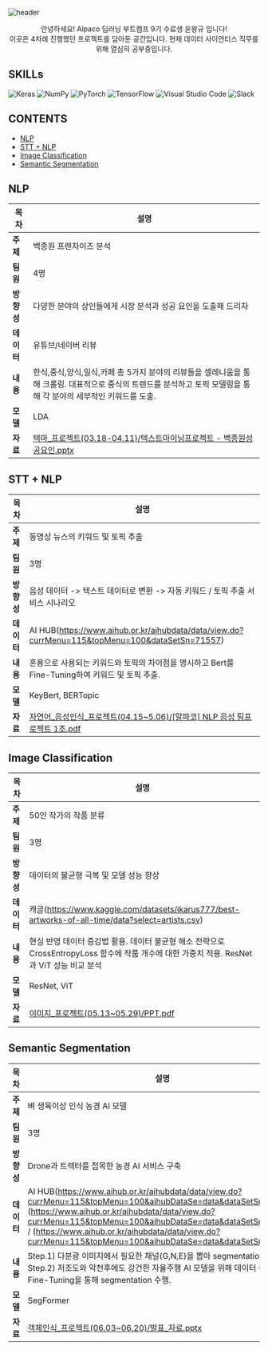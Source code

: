 
![header](https://capsule-render.vercel.app/api?type=Waving&color=auto&height=300&fontAlignY=50&fontAlign=50&section=header&text=Alpaco%20Deep%20Learning%20BootCamp&fontSize=50)
<div align=center>
 안녕하세요! Alpaco 딥러닝 부트캠프 9기 수료생 윤왕규 입니다! </br>
 이곳은 4차례 진행했던 프로젝트를 담아둔 공간입니다. 현재 데이터 사이언티스 직무를 위해 열심히 공부중입니다.
</div>

## SKILLs
![Keras](https://img.shields.io/badge/Keras-%23D00000.svg?style=for-the-badge&logo=Keras&logoColor=white)
![NumPy](https://img.shields.io/badge/numpy-%23013243.svg?style=for-the-badge&logo=numpy&logoColor=white)
![PyTorch](https://img.shields.io/badge/PyTorch-%23EE4C2C.svg?style=for-the-badge&logo=PyTorch&logoColor=white)
![TensorFlow](https://img.shields.io/badge/TensorFlow-%23FF6F00.svg?style=for-the-badge&logo=TensorFlow&logoColor=white)
![Visual Studio Code](https://img.shields.io/badge/Visual%20Studio%20Code-0078d7.svg?style=for-the-badge&logo=visual-studio-code&logoColor=white)
![Slack](https://img.shields.io/badge/Slack-4A154B?style=for-the-badge&logo=slack&logoColor=white)

## CONTENTS
 - [NLP](#nlp)
 - [STT + NLP](#stt-+-nlp)
 - [Image Classification](#image-classification)
 - [Semantic Segmentation](#semantic-segmentation)

## NLP
목차 | 설명 |
-----|------|
 **주제** | 백종원 프렌차이즈 분석
 **팀원** | 4명
 **방향성** | 다양한 분야의 상인들에게 시장 분석과 성공 요인을 도출해 드리자 
 **데이터** | 유튜브/네이버 리뷰 
 **내용** | 한식,중식,양식,일식,카페 총 5가지 분야의 리뷰들을 셀레니움을 통해 크롤링.  대표적으로 중식의 트렌드를 분석하고 토픽 모델링을 통해 각 분야의 세부적인 키워드를 도출.
 **모델** | LDA 
 **자료** | [텍마_프로젝트(03.18-04.11)/텍스트마이닝프로젝트 - 백종원성공요인.pptx](https://github.com/yoonwanggyu/-2024-Alpaco_Project/blob/main/%ED%85%8D%EB%A7%88_%ED%94%84%EB%A1%9C%EC%A0%9D%ED%8A%B8(03.18-04.11)/%ED%85%8D%EC%8A%A4%ED%8A%B8%EB%A7%88%EC%9D%B4%EB%8B%9D%ED%94%84%EB%A1%9C%EC%A0%9D%ED%8A%B8%20-%20%EB%B0%B1%EC%A2%85%EC%9B%90%EC%84%B1%EA%B3%B5%EC%9A%94%EC%9D%B8.pptx)


## STT + NLP
목차 | 설명 | 
-----|------|
**주제** | 동영상 뉴스의 키워드 및 토픽 추출
**팀원** | 3명
**방향성** | 음성 데이터 -> 텍스트 데이터로 변환 -> 자동 키워드 / 토픽 추출 서비스 시나리오 
**데이터** | AI HUB(https://www.aihub.or.kr/aihubdata/data/view.do?currMenu=115&topMenu=100&dataSetSn=71557)
**내용** | 혼용으로 사용되는 키워드와 토픽의 차이점을 명시하고 Bert를 Fine-Tuning하여 키워드 및 토픽 추출.
**모델** | KeyBert, BERTopic 
**자료** | [자연어_음성인식_프로젝트(04.15~5.06)/[알파코] NLP 음성 팀프로젝트 1조.pdf](https://github.com/yoonwanggyu/-2024-Alpaco_Project/blob/main/%EC%9E%90%EC%97%B0%EC%96%B4_%EC%9D%8C%EC%84%B1%EC%9D%B8%EC%8B%9D_%ED%94%84%EB%A1%9C%EC%A0%9D%ED%8A%B8(04.15~5.06)/%5B%EC%95%8C%ED%8C%8C%EC%BD%94%5D%20NLP%20%EC%9D%8C%EC%84%B1%20%ED%8C%80%ED%94%84%EB%A1%9C%EC%A0%9D%ED%8A%B8%201%EC%A1%B0.pdf)

## Image Classification
목차 | 설명 
-----|------|
**주제** | 50인 작가의 작품 분류 
**팀원** | 3명
**방향성** | 데이터의 불균형 극복 및 모델 성능 향상 
**데이터** | 캐글(https://www.kaggle.com/datasets/ikarus777/best-artworks-of-all-time/data?select=artists.csv) 
**내용** | 현실 반영 데이터 증강법 활용. 데이터 불균형 해소 전략으로 CrossEntropyLoss 함수에 작품 개수에 대한 가중치 적용. ResNet과 ViT 성능 비교 분석
**모델** | ResNet, ViT 
**자료** | [이미지_프로젝트(05.13~05.29)/PPT.pdf](https://github.com/yoonwanggyu/-2024-Alpaco_Project/blob/main/%EC%9D%B4%EB%AF%B8%EC%A7%80_%ED%94%84%EB%A1%9C%EC%A0%9D%ED%8A%B8(05.13~05.29)/PPT.pdf)


## Semantic Segmentation
목차 | 설명 
--------|--------|
**주제** | 벼 생육이상 인식 농경 AI 모델 
**팀원** | 3명
**방향성** | Drone과 트렉터를 접목한 농경 AI 서비스 구축
**데이터** |  AI HUB(https://www.aihub.or.kr/aihubdata/data/view.do?currMenu=115&topMenu=100&aihubDataSe=data&dataSetSn=526) / (https://www.aihub.or.kr/aihubdata/data/view.do?currMenu=115&topMenu=100&aihubDataSe=data&dataSetSn=71483) / (https://www.aihub.or.kr/aihubdata/data/view.do?currMenu=115&topMenu=100&aihubDataSe=data&dataSetSn=71377)
**내용** | Step.1) 다분광 이미지에서 필요한 채널(G,N,E)을 뽑아 segmentation 수행. Step.2) 저조도와 악천후에도 강건한 자율주행 AI 모델을 위해 데이터 증강 후 Fine-Tuning을 통해 segmentation 수행.
**모델** | SegFormer 
**자료** | [객체인식_프로젝트(06.03~06.20)/발표_자료.pptx](https://github.com/yoonwanggyu/-2024-Alpaco_Project/blob/main/%EA%B0%9D%EC%B2%B4%EC%9D%B8%EC%8B%9D_%ED%94%84%EB%A1%9C%EC%A0%9D%ED%8A%B8(06.03~06.20)/%EB%B0%9C%ED%91%9C_%EC%9E%90%EB%A3%8C.pptx)


 
